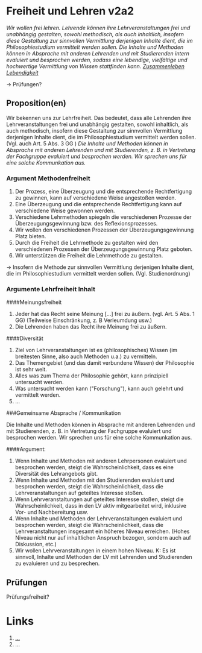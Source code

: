 <!---
   NAME - The NAME of this project is:
ethos

  FILE - The FILENAME of the current file is:
/v2a2.md

  CREATION - This project was CREATED on:
2017-01-28-16:15:00 UTC

  MODIFICATION - This project was last MODIFIED on:
2017-01-28-16:15:00 UTC

  VERSION - The current VERSION of this project is:
<git-commit-hash>-2017-01-28-16:15:00 UTC

  CREATOR(S) - This project was CREATED by:
Michael Czechowski, Martin Maga

  CONTACT - You can CONTACT the creator(s) or developer(s) of this project at:
E-Mail: mail@martinmaga.de

  COPYRIGHT - The COPYRIGHT holder of this project is:
COPYRIGHT (c) 2016 Martin Maga

  LICENSE - This project is LICENSED under the following license:
Martin Maga 2016 CC BY-SA 4.0 https://creativecommons.org

  SUBFILE – This is a SUBFILE! For more INFORMATION on this project go to:
/README.md
--->

# Freiheit und Lehren v2a2
*Wir wollen frei lehren. Lehrende können ihre Lehrveranstaltungen frei und unabhängig gestalten, sowohl methodisch, als auch inhaltlich, insofern diese Gestaltung zur sinnvollen Vermittlung derjenigen Inhalte dient, die im Philosophiestudium vermittelt werden sollen.
Die Inhalte und Methoden können in Absprache mit anderen Lehrenden und mit Studierenden intern evaluiert und besprochen werden, sodass eine lebendige, vielfältige und hochwertige Vermittlung von Wissen stattfinden kann. [Zusammenleben](../contents/actions/a5_live.md) [Lebendigkeit](../contents/values/v3_liveliness.md)*

-> Prüfungen?


## Proposition(en)

Wir bekennen uns zur Lehrfreiheit. Das bedeutet, dass alle Lehrenden ihre Lehrveranstaltungen frei und unabhängig gestalten, sowohl inhaltlich, als auch methodisch, insofern diese Gestaltung zur sinnvollen Vermittlung derjenigen Inhalte dient, die im Philosophiestudium vermittelt werden sollen. (Vgl. auch Art. 5 Abs. 3 GG )
*Die Inhalte und Methoden können in Absprache mit anderen Lehrenden und mit Studierenden, z. B. in Vertretung der Fachgruppe evaluiert und besprochen werden. Wir sprechen uns für eine solche Kommunkation aus.*


### Argument Methodenfreiheit
1. Der Prozess, eine Überzeugung und die entsprechende Rechtfertigung zu gewinnen, kann auf verschiedene Weise angestoßen werden.
2. Eine Überzeugung und die entsprechende Rechtfertigung kann auf verschiedene Weise gewonnen werden.
3. Verschiedene Lehrmethoden spiegeln die verschiedenen Prozesse der Überzeugungsgewinnung bzw. des Reflexionsprozesses.
4. Wir wollen den verschiedenen Prozessen der Überzeugungsgewinnung Platz bieten.
5. Durch die Freiheit die Lehrmethode zu gestalten wird den verschiedenen Prozessen der Überzeugungsgewinnung Platz geboten.
6. Wir unterstützen die Freiheit die Lehrmethode zu gestalten.

-> Insofern die Methode zur sinnvollen Vermittlung derjenigen Inhalte dient, die im Philosophiestudium vermittelt werden sollen. (Vgl. Studienordnung)


### Argumente Lehrfreiheit Inhalt

####Meinungsfreiheit
1. Jeder hat das Recht seine Meinung [...] frei zu äußern. (vgl. Art. 5 Abs. 1 GG) (Teilweise Einschränkung, z. B Verleumdung usw.)
2. Die Lehrenden haben das Recht ihre Meinung frei zu äußern.


####Diversität
1. Ziel von Lehrveranstaltungen ist es (philosophisches) Wissen (im breitesten Sinne, also auch Methoden u.a.) zu vermitteln.
2. Das Themengebiet (und das damit verbundene Wissen) der Philosophie ist sehr weit.
3. Alles was zum Thema der Philosophie gehört, kann prinzipiell untersucht werden.
4. Was untersucht werden kann ("Forschung"), kann auch gelehrt und vermittelt werden.
5. ...


###Gemeinsame Absprache / Kommunikation

Die Inhalte und Methoden können in Absprache mit anderen Lehrenden und mit Studierenden, z. B. in Vertretung der Fachgruppe evaluiert und besprochen werden. Wir sprechen uns für eine solche Kommunkation aus.

####Argument:

1. Wenn Inhalte und Methoden mit anderen Lehrpersonen evaluiert und besprochen werden, steigt die Wahrscheinlichkeit, dass es eine Diversität des Lehrangebots gibt.
2. Wenn Inhalte und Methoden mit den Studierenden evaluiert und besprochen werden, steigt die Wahrscheinlichkeit, dass die Lehrveranstaltungen auf geteiltes Interesse stoßen.
3. Wenn Lehrveranstaltungen auf geteiltes Interesse stoßen, steigt die Wahrscheinlichkeit, dass in den LV aktiv mitgearbeitet wird, inklusive Vor- und Nachbereitung usw.
4. Wenn Inhalte und Methoden der Lehrveranstaltungen evaluiert und besprochen werden, steigt die Wahrscheinlichkeit, dass die Lehrveranstaltungen insgesamt ein höheres Niveau erreichen. (Hohes Niveau nicht nur auf inhaltlichen Anspruch bezogen, sondern auch auf Diskussion, etc.)
5. Wir wollen Lehrveranstaltungen in einem hohen Niveau.
K: Es ist sinnvoll, Inhalte und Methoden der LV mit Lehrenden und Studierenden zu evaluieren und zu besprechen.



## Prüfungen

Prüfungsfreiheit?







# Links
  1. […](…)
  2. …
